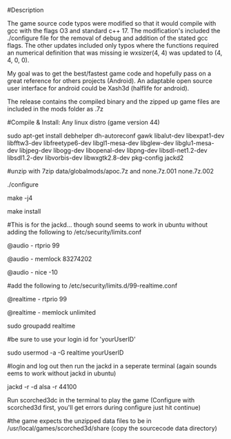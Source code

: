 #Description

The game source code typos were modified so that it would compile with gcc with the flags O3 and standard c++ 17. The modification's included the ./configure file for the removal of debug and addition of the stated gcc flags. The other updates included only typos where the functions required an numerical definition that was missing ie wxsizer(4, 4) was updated to (4, 4, 0, 0).

My goal was to get the best/fastest game code and hopefully pass on a great reference for others projects (Android). An adaptable open source user interface for android could be Xash3d (halflife for android).

The release contains the compiled binary and the zipped up game files are included in the mods folder as .7z

#Compile & Install: Any linux distro (game version 44)

sudo apt-get install debhelper dh-autoreconf gawk libalut-dev libexpat1-dev libfftw3-dev libfreetype6-dev libgl1-mesa-dev libglew-dev libglu1-mesa-dev libjpeg-dev libogg-dev libopenal-dev libpng-dev libsdl-net1.2-dev libsdl1.2-dev libvorbis-dev libwxgtk2.8-dev pkg-config jackd2

#unzip with 7zip data/globalmods/apoc.7z and none.7z.001 none.7z.002

./configure

make -j4

make install

#This is for the jackd... though sound seems to work in ubuntu without adding the following to /etc/security/limits.conf

@audio - rtprio 99

@audio - memlock 83274202

@audio - nice -10

#add the following to /etc/security/limits.d/99-realtime.conf

@realtime   -  rtprio     99

@realtime   -  memlock    unlimited


sudo groupadd realtime

#be sure to use your login id for 'yourUserID'

sudo usermod -a -G realtime yourUserID

#login and log out then run the jackd in a seperate terminal (again sounds eems to work without jackd in ubuntu)

jackd -r -d alsa -r 44100

Run scorched3dc in the terminal to play the game (Configure with scorched3d first, you'll get errors during configure just hit continue)

#the game expects the unzipped data files to be in /usr/local/games/scorched3d/share (copy the sourcecode data directory)
